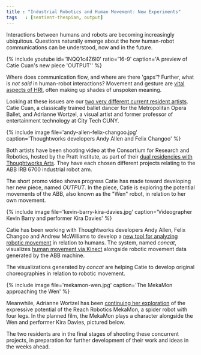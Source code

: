 ```yaml
---
title : "Industrial Robotics and Human Movement: New Experiments"
tags   : [sentient-thespian, output]
---
```

Interactions between humans and robots are becoming increasingly ubiquitous. Questions naturally emerge about the how human-robot communications can be understood, now and in the future. 

{% include youtube id='1NQQ1c4Z6I0' ratio='16-9'
   caption='A preview of Catie Cuan\'s new piece \'OUTPUT\'' %}

Where does communication flow, and where are there 'gaps'? Further, what is _not said_ in human-robot interactions? Movement and gesture are [vital aspects of HRI](https://en.wikipedia.org/wiki/Human%E2%80%93robot_interaction), often making up shades of unspoken meaning.

<!--excerpt-ends-->

Looking at these issues are our [two very different current resident artists](https://thoughtworksarts.io/blog/robotics-artists-begin-residencies/). Catie Cuan, a classically trained ballet dancer for the Metropolitan Opera Ballet, and Adrianne Wortzel, a visual artist and former professor of entertainment technology at City Tech CUNY.

{% include image file='andy-allen-felix-changoo.jpg'
   caption='Thoughtworks developers Andy Allen and Felix Changoo' %}

Both artists have been shooting video at the Consortium for Research and Robotics, hosted by the Pratt Institute, as part of their [dual residencies with Thoughtworks Arts](https://thoughtworksarts.io/blog/adrianne-wortzel-catie-cuan-awarded-robotics-residency/). They have each chosen different projects relating to the ABB IRB 6700 industrial robot arm.

The short promo video shows progress Catie has made toward developing her new piece, named _OUTPUT_. In the piece, Catie is exploring the potential movements of the ABB, also known as the "Wen" robot, in relation to her own movement.

{% include image file='kevin-barry-kira-davies.jpg'
   caption='Videographer Kevin Barry and performer Kira Davies' %}

Catie has been working with Thoughtworks developers Andy Allen, Felix Changoo and Andrew McWilliams to develop a [new tool for analyzing robotic movement](https://github.com/thoughtworksarts/concat) in relation to humans. The system, named _concat_, visualizes [human movement via Kinect](https://github.com/microcosm/KinectV2-OSC/) alongside robotic movement data generated by the ABB machine.

The visualizations generated by _concat_ are helping Catie to develop original choreographies in relation to robotic movement.

{% include image file='mekamon-wen.jpg'
   caption='The MekaMon approaching the Wen' %}

Meanwhile, Adrianne Wortzel has been [continuing her exploration](/blog/robotics-artists-begin-residencies) of the expressive potential of the Reach Robotics MekaMon, a spider robot with four legs. In the planned film, the MekaMon plays a character alongside the Wen and performer Kira Davies, pictured below.

The two residents are in the final stages of shooting these concurrent projects, in preparation for further development of their work and ideas in the weeks ahead.